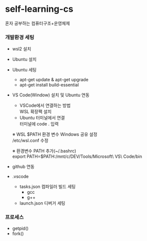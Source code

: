 # self-learning-cs
혼자 공부하는 컴퓨터구조+운영체제

### 개발환경 세팅
- wsl2 설치
- Ubuntu 설치
- Ubuntu 세팅
  - apt-get update & apt-get upgrade
  - apt-get install build-essential
- VS Code(Window) 설치 및 Ubuntu 연동
  - VSCode에서 연결하는 방법  
    WSL 확장팩 설치
  -  Ubuntu 터미널에서 연결  
    터미널에 code . 입력
      
    ※ WSL $PATH 환경 변수 Windows 공유 설정  
    /etc/wsl.conf 수정  
          
    ※ 환경변수 PATH 추가(~/.bashrc)  
    export PATH=$PATH:/mnt/c/DEV/Tools/Microsoft\ VS\ Code/bin
- github 연동
- .vscode
  - tasks.json 컴파일러 빌드 세팅
    - gcc
    - g++
  - launch.json 디버거 세팅

 ### 프로세스
 - getpid()
 - fork()
